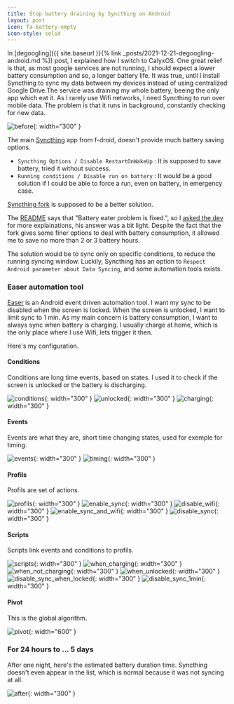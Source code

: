 ```yaml
---
title: Stop battery draining by Syncthing on Android
layout: post
icon: fa-battery-empty
icon-style: solid
---
```


In [degoogling]({{ site.baseurl }}{% link _posts/2021-12-21-degoogling-android.md %}) post, I explained how I switch to CalyxOS. One great relief is that, as most google services are not running, I should expect a lower battery consumption and so, a longer battery life.
It was true, until I install Syncthing to sync my data between my devices instead of using centralized Google Drive.The service was draining my whole battery, beeing the only app which eat it.
As I rarely use Wifi networks, I need Syncthing to run over mobile data. The problem is that it runs in background, constantly checking for new data.

![before]({{site.baseurl}}/assets/images/easer/before.png){: width="300" }

The main [Syncthing](https://f-droid.org/en/packages/com.nutomic.syncthingandroid/) app from f-droid, doesn't provide much battery saving options.

- ``Syncthing Options / Disable RestartOnWakeUp`` : It is supposed to save battery, tried it without success.
- ``Running conditions / Disable run on battery`` : It would be a good solution if I could be able to force a run, even on battery, in emergency case.

[Syncthing fork](https://f-droid.org/en/packages/com.github.catfriend1.syncthingandroid/) is supposed to be a better solution.

The [README](https://github.com/Catfriend1/syncthing-android/tree/ed83b22596eb0b575cda7b3fd5b9a1c5704def14#readme) says that "Battery eater problem is fixed.", so I [asked the dev](https://github.com/Catfriend1/syncthing-android/issues/870) for more explainations, his answer was a bit light.
Despite the fact that the fork gives some finer options to deal with battery consumption, it allowed me to save no more than 2 or 3 battery hours.

The solution would be to sync only on specific conditions, to reduce the running syncing window. Luckily, Syncthing has an option to ``Respect Android parameter about Data Syncing``, and some automation tools exists.

### Easer automation tool

[Easer](https://f-droid.org/fr/packages/ryey.easer/) is an Android event driven automation tool.
I want my sync to be disabled when the screen is locked. When the screen is unlocked, I want to limit sync to 1 min.
As my main concern is battery consumption, I want to always sync when battery is charging.
I usually charge at home, which is the only place where I use Wifi, lets trigger it then.

Here's my configuration.

#### Conditions

Conditions are long time events, based on states. I used it to check if the screen is unlocked or the battery is discharging.

![conditions]({{site.baseurl}}/assets/images/easer/conditions.png){: width="300" } ![unlocked]({{site.baseurl}}/assets/images/easer/unlocked.png){: width="300" } ![charging]({{site.baseurl}}/assets/images/easer/charging.png){: width="300" }

#### Events

Events are what they are, short time changing states, used for exemple for timing.

![events]({{site.baseurl}}/assets/images/easer/events.png){: width="300" } ![timing]({{site.baseurl}}/assets/images/easer/timing.png){: width="300" }

#### Profils

Profils are set of actions.

![profils]({{site.baseurl}}/assets/images/easer/profils.png){: width="300" } ![enable_sync]({{site.baseurl}}/assets/images/easer/enable_sync.png){: width="300" } ![disable_wifi]({{site.baseurl}}/assets/images/easer/disable_wifi.png){: width="300" } ![enable_sync_and_wifi]({{site.baseurl}}/assets/images/easer/enable_sync_and_wifi.png){: width="300" } ![disable_sync]({{site.baseurl}}/assets/images/easer/disable_sync.png){: width="300" }

#### Scripts

Scripts link events and conditions to profils.

![scripts]({{site.baseurl}}/assets/images/easer/scripts.png){: width="300" } ![when_charging]({{site.baseurl}}/assets/images/easer/when_charging.png){: width="300" } ![when_not_charging]({{site.baseurl}}/assets/images/easer/when_not_charging.png){: width="300" } ![when_unlocked]({{site.baseurl}}/assets/images/easer/when_unlocked.png){: width="300" } ![disable_sync_when_locked]({{site.baseurl}}/assets/images/easer/disable_sync_when_locked.png){: width="300" } ![disable_sync_1min]({{site.baseurl}}/assets/images/easer/disable_sync_1min.png){: width="300" }

#### Pivot

This is the global algorithm.

![pivot]({{site.baseurl}}/assets/images/easer/pivot.png){: width="600" }

### For 24 hours to ... 5 days

After one night, here's the estimated battery duration time. Syncthing doesn't even appear in the list, which is normal because it was not syncing at all.

![after]({{site.baseurl}}/assets/images/easer/after.png){: width="300" }

